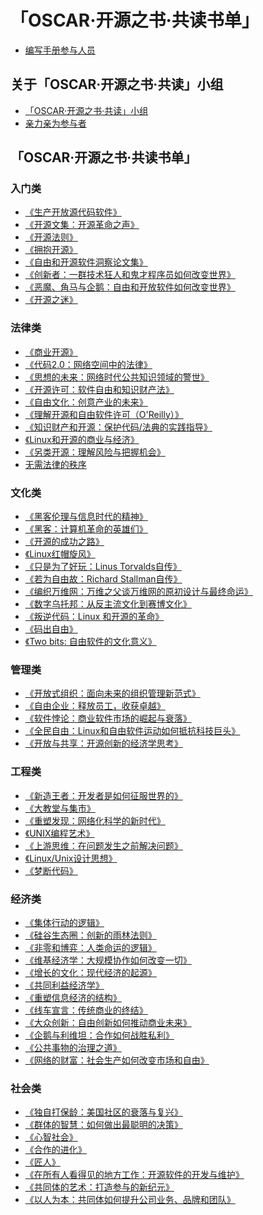 # 「OSCAR·开源之书·共读书单」

* [编写手册参与人员](co-author.md)

## 关于「OSCAR·开源之书·共读」小组

* [「OSCAR·开源之书·共读」小组](README.md)
* [亲力亲为参与者](contributor.md)

## 「OSCAR·开源之书·共读书单」

### 入门类

* [《生产开放源代码软件》](producing_foss.md)
* [《开源文集：开源革命之声》](open-source-revolution.md)
* [《开源法则》](kaiyuan-faze.md)
* [《拥抱开源》](open-source-ate-software.md)
* [《自由和开源软件洞察论文集》](perspectives-on-foss.md)
* [《创新者：一群技术狂人和鬼才程序员如何改变世界》](The_Innovators_How_a_Group_of_Hackers_Geniuses_and_Geeks_Created_the_Digital_Revolution.md)
* [《恶魔、角马与企鹅：自由和开放软件如何改变世界》](demo-gnu-penguin.md)
* [《开源之迷》](the-fascinating-of-open-source.md)

### 法律类

* [《商业开源》](open-source-for-business.md)
* [《代码2.0：网络空间中的法律》](code-version-2.md)
* [《思想的未来：网络时代公共知识领域的警世》](the-future-of-ideas.md)
* [《开源许可：软件自由和知识财产法》](open-source-licensing.md)
* [《自由文化：创意产业的未来》](free-culture.md)
* [《理解开源和自由软件许可（O'Reilly）》](understand-foss-license.md)
* [《知识财产和开源：保护代码/法典的实践指导》](intellectual-property-and-os.md)
* [《Linux和开源的商业与经济》](linux-and-os-business.md)
* [《另类开源：理解风险与把握机会》](the-open-source-alternative.md)
* [无需法律的秩序](order-without-law.md)

### 文化类

* [《黑客伦理与信息时代的精神》](The_Hacker_Ethic_and_the_Spirit_of_the_Information_Age.md)
* [《黑客：计算机革命的英雄们》](Hackers_Heroes_of_the_Computer_Revolution_25th_Anniversary_Edition.md)
* [《开源的成功之路》](the_success_of_open_source.md)
* [《Linux红帽旋风》](under-the-radar.md)
* [《只是为了好玩：Linus Torvalds自传》](Just_For_Fun.md)
* [《若为自由故：Richard Stallman自传》](Free_as_in_Freedom_Richard_Stallman_s_Crusade_for_Free_Software.md)
* [《编织万维网：万维之父谈万维网的原初设计与最终命运》](weaving-the-web.md)
* [《数字乌托邦：从反主流文化到赛博文化》](From_Counterculture_to_Cyberculture.md)
* [《叛逆代码：Linux 和开源的革命》](rebel-code.md)
* [《码出自由》](the-code.md)
* [《Two bits: 自由软件的文化意义》](two-bits.md)

### 管理类

* [《开放式组织：面向未来的组织管理新范式》](The_Open_Organization.md)
* [《自由企业：释放员工，收获卓越》](free-enterprise.md)
* [《软件悖论：商业软件市场的崛起与衰落》](software-paradox.md)
* [《全民自由：Linux和自由软件运动如何抵抗科技巨头》](free-for-all.md)
* [《开放与共享：开源创新的经济学思考》](open-and-share.md)

### 工程类


* [《新造王者：开发者是如何征服世界的》](The_New_Kingmakers_How_Developers_Conquered_the_World.md)
* [《大教堂与集市》](The_Cathedral_and_the_Bazaar.md)
* [《重塑发现：网络化科学的新时代》](Reinventing_Discovery_The_New_Era_of_Networked_Science.md)
* [《UNIX编程艺术》](the-art-of-unix.md)
* [《上游思维：在问题发生之前解决问题》](Upstream_The_Quest_to_Solve_Problems_Before_They_Happen.md)
* [《Linux/Unix设计思想》](Linux_and_the_Unix_Philosophy.md)
* [《梦断代码》](dreaming-in-code.md)


### 经济类

* [《集体行动的逻辑》](The_Logic_of_Collective_Action.md)
* [《硅谷生态圈：创新的雨林法则》]()  
* [《非零和博弈：人类命运的逻辑》](Nonzero_The_Logic_of_Human_Destiny.md)
* [《维基经济学：大规模协作如何改变一切》](Wikinomics_How_Mass_Collaboration_Changes_Everything.md)
* [《增长的文化：现代经济的起源》](A_Culture_of_Growth_The_Origins_of_the_Modern_Economy.md)
* [《共同利益经济学》](Economics_for_the_Common_Good.md)
* [《重塑信息经济的结构》]()
* [《线车宣言：传统商业的终结》]()
* [《大众创新：自由创新如何推动商业未来》]()
* [《企鹅与利维坦：合作如何战胜私利》]()
* [《公共事物的治理之道》](Governing_the_commons_the_evolution_of_institutions_for_collective_action.md)
* [《网络的财富：社会生产如何改变市场和自由》]()

### 社会类

* [《独自打保龄：美国社区的衰落与复兴》](Bowling_Alone.md)
* [《群体的智慧：如何做出最聪明的决策》](The_Wisdom_of_Crowds.md)
* [《心智社会》](The_Society_of_Mind.md)
* [《合作的进化》](The_evolution_of_cooperation.md)
* [《匠人》](the-craftman.md)
* [《在所有人看得见的地方工作：开源软件的开发与维护》](working-in-public.md)
* [《共同体的艺术：打造参与的新纪元》](the-art-of-community.md)
* [《以人为本：共同体如何提升公司业务、品牌和团队》](people-powered.md)




